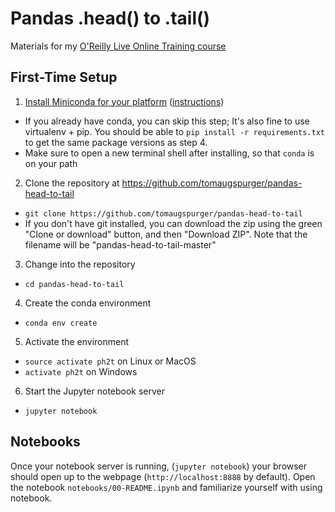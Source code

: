 # Pandas .head() to .tail()

Materials for my [O'Reilly Live Online Training course](https://www.safaribooksonline.com/live-training/)

## First-Time Setup

1. [Install Miniconda for your platform](https://conda.io/miniconda.html) ([instructions](https://conda.io/docs/install/quick.html))
  + If you already have conda, you can skip this step; It's also fine to use virtualenv + pip.
  You should be able to `pip install -r requirements.txt` to get the same package versions as step 4.
  + Make sure to open a new terminal shell after installing, so that `conda` is on your path
2. Clone the repository at https://github.com/tomaugspurger/pandas-head-to-tail
  - `git clone https://github.com/tomaugspurger/pandas-head-to-tail`
  - If you don't have git installed, you can download the zip using the green "Clone or download" button, and then "Download ZIP". Note that the filename will be "pandas-head-to-tail-master"
3. Change into the repository
  - `cd pandas-head-to-tail`
4. Create the conda environment
  - `conda env create`
5. Activate the environment
  - `source activate ph2t` on Linux or MacOS
  - `activate ph2t` on Windows
6. Start the Jupyter notebook server
  - `jupyter notebook`

## Notebooks

Once your notebook server is running, (`jupyter notebook`) your browser should open up to the webpage (`http://localhost:8888` by default).
Open the notebook `notebooks/00-README.ipynb` and familiarize yourself with using notebook.
